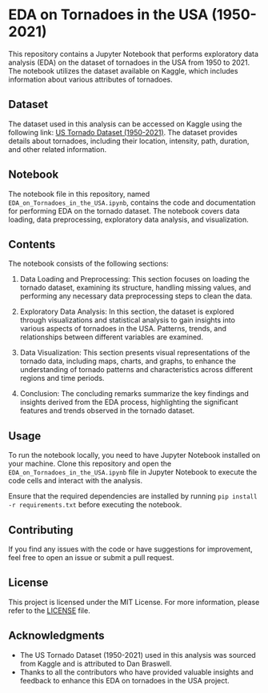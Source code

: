 # EDA on Tornadoes in the USA (1950-2021)

This repository contains a Jupyter Notebook that performs exploratory data analysis (EDA) on the dataset of tornadoes in the USA from 1950 to 2021. The notebook utilizes the dataset available on Kaggle, which includes information about various attributes of tornadoes.

## Dataset

The dataset used in this analysis can be accessed on Kaggle using the following link: [US Tornado Dataset (1950-2021)](https://www.kaggle.com/datasets/danbraswell/us-tornado-dataset-1950-2021). The dataset provides details about tornadoes, including their location, intensity, path, duration, and other related information.

## Notebook

The notebook file in this repository, named `EDA_on_Tornadoes_in_the_USA.ipynb`, contains the code and documentation for performing EDA on the tornado dataset. The notebook covers data loading, data preprocessing, exploratory data analysis, and visualization.

## Contents

The notebook consists of the following sections:

1. Data Loading and Preprocessing: This section focuses on loading the tornado dataset, examining its structure, handling missing values, and performing any necessary data preprocessing steps to clean the data.

2. Exploratory Data Analysis: In this section, the dataset is explored through visualizations and statistical analysis to gain insights into various aspects of tornadoes in the USA. Patterns, trends, and relationships between different variables are examined.

3. Data Visualization: This section presents visual representations of the tornado data, including maps, charts, and graphs, to enhance the understanding of tornado patterns and characteristics across different regions and time periods.

4. Conclusion: The concluding remarks summarize the key findings and insights derived from the EDA process, highlighting the significant features and trends observed in the tornado dataset.

## Usage

To run the notebook locally, you need to have Jupyter Notebook installed on your machine. Clone this repository and open the `EDA_on_Tornadoes_in_the_USA.ipynb` file in Jupyter Notebook to execute the code cells and interact with the analysis.

Ensure that the required dependencies are installed by running `pip install -r requirements.txt` before executing the notebook.

## Contributing

If you find any issues with the code or have suggestions for improvement, feel free to open an issue or submit a pull request.

## License

This project is licensed under the MIT License. For more information, please refer to the [LICENSE](LICENSE) file.

## Acknowledgments

- The US Tornado Dataset (1950-2021) used in this analysis was sourced from Kaggle and is attributed to Dan Braswell.
- Thanks to all the contributors who have provided valuable insights and feedback to enhance this EDA on tornadoes in the USA project.
